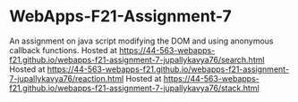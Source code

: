 # WebApps-F21-Assignment-7
An assignment on java script modifying the DOM and using anonymous callback functions.
Hosted at  https://44-563-webapps-f21.github.io/webapps-f21-assignment-7-jupallykavya76/search.html
Hosted at  https://44-563-webapps-f21.github.io/webapps-f21-assignment-7-jupallykavya76/reaction.html
Hosted at  https://44-563-webapps-f21.github.io/webapps-f21-assignment-7-jupallykavya76/stack.html